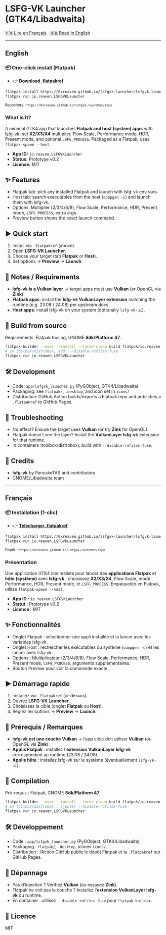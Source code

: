 # LSFG-VK Launcher (GTK4/Libadwaita)

[🇫🇷 Lire en Français](#français) · [🇬🇧 Read in English](#english)

---

## English

### 📦 One-click install (Flatpak)
- 👉 **[Download .flatpakref](https://0xreaven.github.io/lsfgvk-launcher/lsfgvk-launcher.flatpakref)**
```bash
flatpak install https://0xreaven.github.io/lsfgvk-launcher/lsfgvk-launcher.flatpakref
flatpak run io.reaven.LSFGVKLauncher
```
<small>Repository: `https://0xreaven.github.io/lsfgvk-launcher/repo`</small>

### What is it?
A minimal GTK4 app that launches **Flatpak and host (system) apps** with [lsfg-vk](https://github.com/PancakeTAS/lsfg-vk): set **X2/X3/X4** multiplier, Flow Scale, Performance mode, HDR, Present mode, and optional `LSFG_PROCESS`. Packaged as a Flatpak; uses `flatpak-spawn --host`.

- **App ID:** `io.reaven.LSFGVKLauncher`  
- **Status:** Prototype v0.2  
- **License:** MIT

## ✨ Features
- Flatpak tab: pick any installed Flatpak and launch with lsfg-vk env vars.
- Host tab: search executables from the host (`compgen -c`) and launch them with lsfg-vk.
- Options: Multiplier (2/3/4/6/8), Flow Scale, Performance, HDR, Present mode, `LSFG_PROCESS`, extra args.
- Preview button shows the exact launch command.

## ▶️ Quick start
1. Install via `.flatpakref` (above).  
2. Open **LSFG-VK Launcher**.  
3. Choose your target (tab **Flatpak** or **Host**).  
4. Set options → **Preview** → **Launch**.

## 🔧 Notes / Requirements
- **lsfg-vk is a Vulkan layer** → target apps must use **Vulkan** (or OpenGL via **Zink**).
- **Flatpak apps**: install the **lsfg-vk VulkanLayer extension** matching the runtime (e.g. 23.08 / 24.08) per upstream docs.
- **Host apps**: install lsfg-vk on your system (optionally `lsfg-vk-ui`).

## 🧰 Build from source
Requirements: Flatpak tooling, GNOME **Sdk/Platform 47**.
```bash
flatpak-builder --user --install --force-clean build flatpak/io.reaven.LSFGVKLauncher.yml
# In toolbox/distrobox, add: --disable-rofiles-fuse
flatpak run io.reaven.LSFGVKLauncher
```

## 🛠 Development
- Code: `app/lsfgvk_launcher.py` (PyGObject, GTK4/Libadwaita)  
- Packaging: see `flatpak/`, `.desktop`, and icon set in `icons/`  
- Distribution: GitHub Action builds/exports a Flatpak repo and publishes a `.flatpakref` to GitHub Pages.

## 🛟 Troubleshooting
- No effect? Ensure the target uses **Vulkan** (or try **Zink** for OpenGL).
- Flatpak doesn’t see the layer? Install the **VulkanLayer lsfg-vk** extension for that runtime.
- In containers (toolbox/distrobox), build with `--disable-rofiles-fuse`.

## 🙏 Credits
- **lsfg-vk** by PancakeTAS and contributors  
- GNOME/Libadwaita team

---

## Français

### 📦 Installation (1-clic)
- 👉 **[Télécharger .flatpakref](https://0xreaven.github.io/lsfgvk-launcher/lsfgvk-launcher.flatpakref)**
```bash
flatpak install https://0xreaven.github.io/lsfgvk-launcher/lsfgvk-launcher.flatpakref
flatpak run io.reaven.LSFGVKLauncher
```
<small>Dépôt : `https://0xreaven.github.io/lsfgvk-launcher/repo`</small>

### Présentation
Une application GTK4 minimaliste pour lancer des **applications Flatpak** et **hôte (système)** avec **lsfg-vk** : choisissez **X2/X3/X4**, Flow Scale, mode Performance, HDR, Present mode, et `LSFG_PROCESS`. Empaquetée en Flatpak, utilise `flatpak-spawn --host`.

- **App ID :** `io.reaven.LSFGVKLauncher`  
- **Statut :** Prototype v0.2  
- **Licence :** MIT

## ✨ Fonctionnalités
- Onglet Flatpak : sélectionner une appli installée et la lancer avec les variables lsfg-vk.
- Onglet Host : rechercher les exécutables du système (`compgen -c`) et les lancer avec lsfg-vk.
- Options : Multiplicateur (2/3/4/6/8), Flow Scale, Performance, HDR, Present mode, `LSFG_PROCESS`, arguments supplémentaires.
- Bouton Preview pour voir la commande exacte.

## ▶️ Démarrage rapide
1. Installez via `.flatpakref` (ci-dessus).  
2. Ouvrez **LSFG-VK Launcher**.  
3. Choisissez la cible (onglet **Flatpak** ou **Host**).  
4. Réglez les options → **Preview** → **Launch**.

## 🔧 Prérequis / Remarques
- **lsfg-vk est une couche Vulkan** → l’app cible doit utiliser **Vulkan** (ou OpenGL via **Zink**).
- **Applis Flatpak** : installez l’**extension VulkanLayer lsfg-vk** correspondant au runtime (23.08 / 24.08).
- **Applis hôte** : installez lsfg-vk sur le système (éventuellement `lsfg-vk-ui`).

## 🧰 Compilation
Pré-requis : Flatpak, GNOME **Sdk/Platform 47**.
```bash
flatpak-builder --user --install --force-clean build flatpak/io.reaven.LSFGVKLauncher.yml
# En toolbox/distrobox : ajouter --disable-rofiles-fuse
flatpak run io.reaven.LSFGVKLauncher
```

## 🛠 Développement
- Code : `app/lsfgvk_launcher.py` (PyGObject, GTK4/Libadwaita)  
- Packaging : `flatpak/`, `.desktop`, icônes `icons/`  
- Distribution : l’Action GitHub publie le dépôt Flatpak et la `.flatpakref` sur GitHub Pages.

## 🛟 Dépannage
- Pas d’injection ? Vérifiez **Vulkan** (ou essayez **Zink**).
- Flatpak ne voit pas la couche ? Installez l’**extension VulkanLayer lsfg-vk** du runtime.
- En container : utilisez `--disable-rofiles-fuse` pour `flatpak-builder`.

## 📜 Licence
MIT
